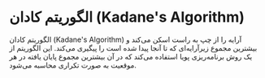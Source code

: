 # الگوریتم کادان (Kadane's Algorithm)

الگوریتم کادان (Kadane's Algorithm) آرایه را از چپ به راست اسکن می‌کند و بیشترین مجموع زیرآرایه‌ای که تا آنجا پیدا شده است را پیگیری می‌کند. این الگوریتم از یک روش برنامه‌ریزی پویا استفاده می‌کند که در آن بیشترین مجموع پایان یافته در هر موقعیت به صورت تکراری محاسبه می‌شود.
